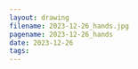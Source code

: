 ```yaml
---
layout: drawing
filename: 2023-12-26_hands.jpg
pagename: 2023-12-26_hands
date: 2023-12-26
tags:
---
```

